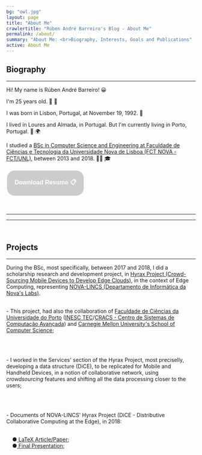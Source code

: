 ```yaml
---
bg: "owl.jpg"
layout: page
title: "About Me"
crawlertitle: "Rúben André Barreiro's Blog - About Me"
permalink: /about/
summary: "About Me: <br>Biography, Interests, Goals and Publications"
active: About Me
---
```


<style>
.button {
    background-color: #CCCCCC; /* Medium Grey */
    border: none;
    color: white;
    padding: 20px;
    text-align: center;
    text-decoration: none;
    display: inline-block;
    font-size: 16px;
    margin: 4px 2px;
    cursor: pointer;
}

.buttonResume {border-radius: 20px;}
</style>

<h2 id="biography">Biography</h2>
<hr/>

<p>Hi! My name is Rúben André Barreiro! 😀</p>

<p>I'm 25 years old. 🎂 🎈</p>

<p>I was born in Lisbon, Portugal, at November 19, 1992. 👶</p>

<p>I lived in Loures and Almada, in Portugal. But I'm currently living in Porto, Portugal. 📍 🌍</p>
 
<p>I studied a <a href="https://www.fct.unl.pt/ensino/curso/mestrado-integrado-em-engenharia-informatica">BSc in Computer Science and Engineering at Faculdade de Ciências e Tecnologia da Universidade Nova de Lisboa (FCT NOVA - FCT/UNL)</a>, between 2013 and 2018. 👨‍🎓 🎓</p>

<a href="/ruben-andre-barreiro-resume.pdf"><button class="button buttonResume"><b>Download Resume 📋</b></button></a>

<br>
<hr/>
<hr/>
<br>

<h2 id="projects">Projects</h2>
<hr/>

<p>During the BSc, most specifically, between 2017 and 2018, I did a scholarship research and development project, in <a href="http://hyrax.dcc.fc.up.pt/">Hyrax Project (Crowd-Sourcing Mobile Devices to Develop Edge Clouds)</a>, in the context of Edge Computing, representing <a href="http://nova-lincs.di.fct.unl.pt/">NOVA-LINCS (Departamento de Informática da Nova's Labs)</a>.
    <br>
    &nbsp;&nbsp;<p>- This project, had also the collaboration of <a href="https://sigarra.up.pt/fcup/pt/web_page.inicial">Faculdade de Ciências da Universidade do Porto</a> (<a href="https://www.inesctec.pt/en">INESC TEC</a>/<a href="https://www.inesctec.pt/en/centres/advanced-computing-systems-7">CRACS - Centro de Sistemas de Computação Avançada</a>) and <a href="https://www.scs.cmu.edu/">Carnegie Mellon University's School of Computer Science</a>;</p>
    <br>
    &nbsp;&nbsp;<p>- I worked in the Services' section of the Hyrax Project, most preciselly, developing a data structure (DiCE), to be replicated for Mobile and Handheld Devices, in a notion of collaborative network, using <i>crowdsourcing</i> features and shifting all the data processing closer to the users;</p>
    <br>
    &nbsp;&nbsp;<p>- Documents of NOVA-LINCS' Hyrax Project (DiCE - Distributive Collaborative Computing at the Edge), in 2018:</p>
    <br>
    &nbsp;&nbsp;&nbsp;&nbsp;&#9679;<a href="/hyrax-dice-article-paper.pdf"> LaTeX Article/Paper</a>;
    <br>
    &nbsp;&nbsp;&nbsp;&nbsp;&#9679;<a href="/hyrax-dice-presentation.pdf"> Final Presentation</a>;
    </p>
<!--I am a tech enthusiast! I absolutely love to program - and most computer-related topics.
I like to solve puzzles and riddles. I also play the piano every once in a while.
I am still learning how to cook exquisite dishes though…-->

<!--Feel free to ask me out for a coffee! 😉-->
